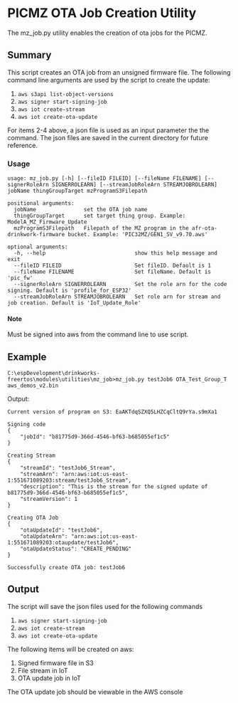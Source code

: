 # PICMZ OTA Job Creation Utility

The mz_job.py utility enables the creation of ota jobs for the PICMZ.

## Summary
This script creates an OTA job from an unsigned firmware file. The following command line arguments are used by the script to create the update:
1. `aws s3api list-object-versions`
2. `aws signer start-signing-job`
3. `aws iot create-stream`
4. `aws iot create-ota-update`

For items 2-4 above, a json file is used as an input parameter the the command. The json files are saved in the current directory for future reference.

### Usage
```
usage: mz_job.py [-h] [--fileID FILEID] [--fileName FILENAME] [--signerRoleArn SIGNERROLEARN] [--streamJobRoleArn STREAMJOBROLEARN] jobName thingGroupTarget mzProgramS3Filepath

positional arguments:
  jobName               set the OTA job name
  thingGroupTarget      set target thing group. Example: ModelA_MZ_Firmware_Update
  mzProgramS3Filepath   Filepath of the MZ program in the afr-ota-drinkwork-firmware bucket. Example: 'PIC32MZ/GEN1_SV_v9.70.aws'

optional arguments:
  -h, --help                            show this help message and exit
  --fileID FILEID                       Set fileID. Default is 1
  --fileName FILENAME                   Set fileName. Default is 'pic_fw'
  --signerRoleArn SIGNERROLEARN         Set the role arn for the code signing. Default is 'profile_for_ESP32'
  --streamJobRoleArn STREAMJOBROLEARN   Set role arn for stream and job creation. Default is 'IoT_Update_Role'
```
#### Note
Must be signed into aws from the command line to use script. 
## Example
```
C:\espDevelopment\drinkworks-freertos\modules\utilities\mz_job>mz_job.py testJob6 OTA_Test_Group_T aws_demos_v2.bin
```
Output:
```
Current version of program on S3: EaAKTdqSZXQ5LHZCqCltQ9rYa.s9mXa1

Signing code
{
    "jobId": "b81775d9-366d-4546-bf63-b685055ef1c5"
}

Creating Stream
{
    "streamId": "testJob6_Stream",
    "streamArn": "arn:aws:iot:us-east-1:551671089203:stream/testJob6_Stream",
    "description": "This is the stream for the signed update of b81775d9-366d-4546-bf63-b685055ef1c5",
    "streamVersion": 1
}

Creating OTA Job
{
    "otaUpdateId": "testJob6",
    "otaUpdateArn": "arn:aws:iot:us-east-1:551671089203:otaupdate/testJob6",
    "otaUpdateStatus": "CREATE_PENDING"
}

Successfully create OTA job: testJob6
```
## Output
The script will save the json files used for the following commands
1. `aws signer start-signing-job`
2. `aws iot create-stream`
3. `aws iot create-ota-update`

The following items will be created on aws:
1. Signed firmware file in S3
2. File stream in IoT
3. OTA update job in IoT

The OTA update job should be viewable in the AWS console

